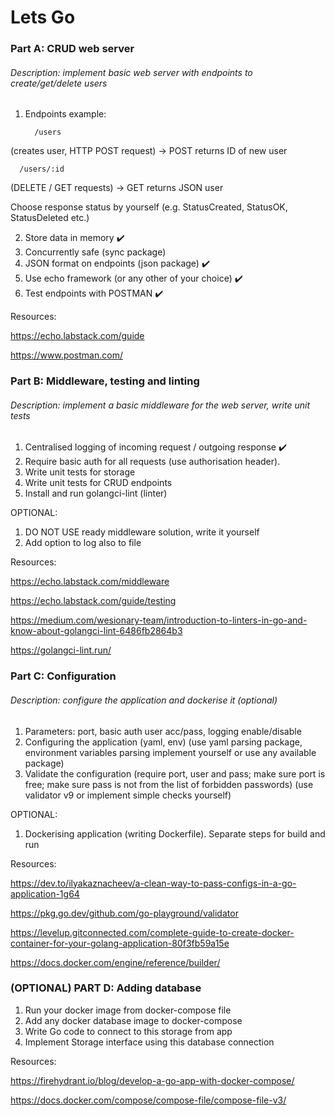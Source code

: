# Lets Go

### Part A: CRUD web server

###### Description: implement basic web server with endpoints to create/get/delete users

1. Endpoints example:
   
         /users

(creates user, HTTP POST request) -> POST returns ID of new user
   
      /users/:id 

(DELETE / GET requests) -> GET returns JSON user
   
Choose response status by yourself (e.g. StatusCreated, StatusOK, StatusDeleted etc.)

2. Store data in memory :heavy_check_mark:
3. Concurrently safe (sync package)
4. JSON format on endpoints (json package) :heavy_check_mark:
5. Use echo framework (or any other of your choice) :heavy_check_mark:
6. Test endpoints with POSTMAN :heavy_check_mark:

Resources:


https://echo.labstack.com/guide


https://www.postman.com/

### Part B: Middleware, testing and linting

###### Description: implement a basic middleware for the web server, write unit tests

1. Centralised logging of incoming request / outgoing response :heavy_check_mark:
2. Require basic auth for all requests (use authorisation header).
3. Write unit tests for storage
4. Write unit tests for CRUD endpoints
5. Install and run golangci-lint (linter)

OPTIONAL:
1. DO NOT USE ready middleware solution, write it yourself
2. Add option to log also to file

Resources:

https://echo.labstack.com/middleware

https://echo.labstack.com/guide/testing

https://medium.com/wesionary-team/introduction-to-linters-in-go-and-know-about-golangci-lint-6486fb2864b3

https://golangci-lint.run/

### Part C: Configuration

###### Description: configure the application and dockerise it (optional)

1. Parameters: port, basic auth user acc/pass, logging enable/disable
2. Configuring the application (yaml, env) (use yaml parsing package, environment variables parsing implement yourself or use any available package)
3. Validate the configuration (require port, user and pass; make sure port is free; make sure pass is not from the list of forbidden passwords) (use validator v9 or implement simple checks yourself)

OPTIONAL:
1. Dockerising application (writing Dockerfile). Separate steps for build and run


Resources:

https://dev.to/ilyakaznacheev/a-clean-way-to-pass-configs-in-a-go-application-1g64

https://pkg.go.dev/github.com/go-playground/validator

https://levelup.gitconnected.com/complete-guide-to-create-docker-container-for-your-golang-application-80f3fb59a15e

https://docs.docker.com/engine/reference/builder/


### (OPTIONAL) PART D: Adding database

1. Run your docker image from docker-compose file 
2. Add any docker database image to docker-compose
3. Write Go code to connect to this storage from app
4. Implement Storage interface using this database connection

Resources:

https://firehydrant.io/blog/develop-a-go-app-with-docker-compose/

https://docs.docker.com/compose/compose-file/compose-file-v3/



